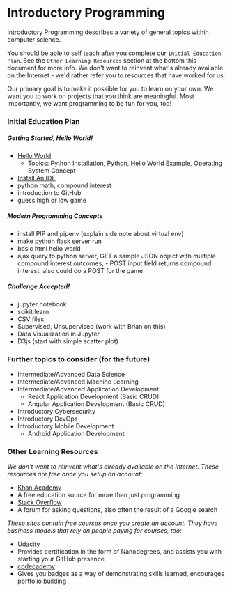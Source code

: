 # Introductory Programming
Introductory Programming describes a variety of general topics within computer science.

You should be able to self teach after you complete our `Initial Education Plan`. See the `Other Learning Resources` section at the bottom this document for more info. We don't want to reinvent what's already available on the Internet - we'd rather refer you to resources that have worked for us.

Our primary goal is to make it possible for you to learn on your own. We want you to work on projects that you think are meaningful. Most importantly, we want programming to be fun for you, too!

### Initial Education Plan
##### Getting Started, Hello World!
  - [Hello World](https://github.com/omegahorizontech/introductory-programming/blob/master/lessons/Hello%20World.md)
    - Topics: Python Installation, Python, Hello World Example, Operating System Concept
  - [Install An IDE](https://github.com/omegahorizontech/introductory-programming/blob/master/lessons/Install%20An%20IDE.md)
  - python math, compound interest
  - introduction to GitHub
  - guess high or low game

##### Modern Programming Concepts
  - install PIP and pipenv (explain side note about virtual env)
  - make python flask server run
  - basic html hello world
  - ajax query to python server, GET a sample JSON object with multiple compound interest outcomes, - POST input field returns compound interest, also could do a POST for the game

##### Challenge Accepted!
  - jupyter notebook
  - scikit learn
  - CSV files
  - Supervised, Unsupervised (work with Brian on this)
  - Data Visualization in Jupyter
  - D3js (start with simple scatter plot)

### Further topics to consider (for the future)
  - Intermediate/Advanced Data Science
  - Intermediate/Advanced Machine Learning
  - Intermediate/Advanced Application Development
    - React Application Development (Basic CRUD)
    - Angular Application Development (Basic CRUD)
  - Introductory Cybersecurity
  - Introductory DevOps
  - Introductory Mobile Development
    - Android Application Development

### Other Learning Resources
_We don't want to reinvent what's already available on the Internet. These resources are free once you setup an account:_
 - [Khan Academy](https://www.khanacademy.org/)
  - A free education source for more than just programming
 - [Stack Overflow](https://stackoverflow.com/)
  - A forum for asking questions, also often the result of a Google search

_These sites contain free courses once you create an account. They have business models that rely on people paying for courses, too:_
 - [Udacity](https://www.udacity.com/)
  - Provides certification in the form of Nanodegrees, and assists you with starting your GitHub presence
 - [codecademy](https://www.codecademy.com/)
  - Gives you badges as a way of demonstrating skills learned, encourages portfolio building
